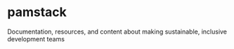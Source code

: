 # pamstack
Documentation, resources, and content about making sustainable, inclusive development teams
